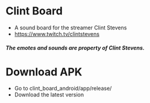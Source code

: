 # Clint Board
- A sound board for the streamer Clint Stevens
 - https://www.twitch.tv/clintstevens
##### The emotes and sounds are property of Clint Stevens.
# Download APK
- Go to clint_board_android/app/release/
- Download the latest version
